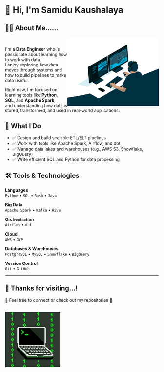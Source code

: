 # 👋 Hi, I'm Samidu Kaushalaya      <br>

## 👨‍💻 About Me......
<img src="https://raw.githubusercontent.com/samidukushalaya/samidukushalaya/main/assets/pictrue1.gif" width="300" align="right" />

<br>

I'm a **Data Engineer** who is passionate about learning how to work with data.  
I enjoy exploring how data moves through systems and how to build pipelines to make data useful.  

Right now, I'm focused on learning tools like **Python**, **SQL**, and **Apache Spark**,  
and understanding how data is stored, transformed, and used in real-world applications.
<br>
## 🚀 What I Do

- ✅ Design and build scalable ETL/ELT pipelines  
- ✅ Work with tools like Apache Spark, Airflow, and dbt  
- ✅ Manage data lakes and warehouses (e.g., AWS S3, Snowflake, BigQuery)  
- ✅ Write efficient SQL and Python for data processing  



## 🛠️ Tools & Technologies

**Languages**  
`Python` • `SQL` • `Bash` • `Java`

**Big Data**  
`Apache Spark` • `Kafka` • `Hive`

**Orchestration**  
`Airflow` • `dbt`

**Cloud**  
`AWS` • `GCP`

**Databases & Warehouses**  
`PostgreSQL` • `MySQL` • `Snowflake` • `BigQuery`

**Version Control**  
`Git` • `GitHub`

---
## 📡 Thanks for visiting...!

🚀 Feel free to connect or check out my repositories 🌳  <br> <br>

<img src="https://raw.githubusercontent.com/samidukushalaya/samidukushalaya/main/assets/pictrue2.gif" width="180">
